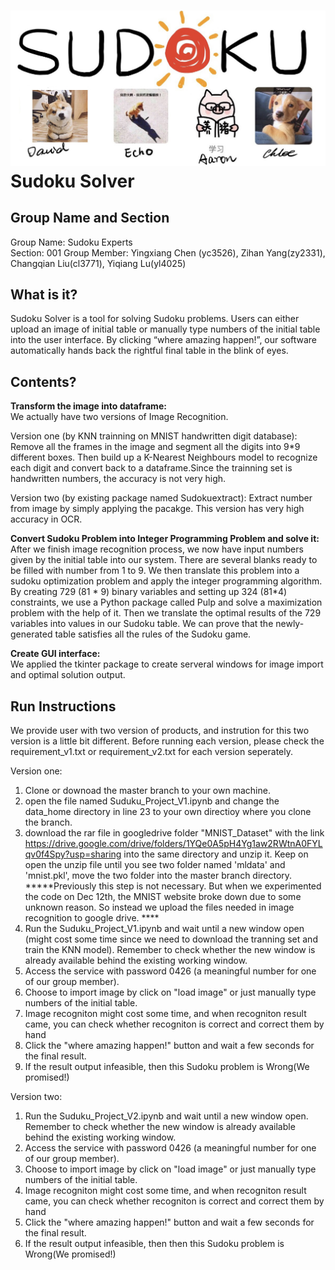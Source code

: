 ![](https://github.com/yc3526/Tools_Project/raw/master/group_icon_v2.jpg)
Sudoku Solver
=====
Group Name and Section
----
Group Name: Sudoku Experts  
Section: 001
Group Member: Yingxiang Chen (yc3526), Zihan Yang(zy2331), Changqian Liu(cl3771), Yiqiang Lu(yl4025)

What is it?
----
Sudoku Solver is a tool for solving Sudoku problems. Users can either upload an image of initial table or manually type numbers of the initial table into the user interface. By clicking “where amazing happen!”, our software automatically hands back the rightful final table in the blink of eyes.

Contents?
----
**Transform the image into dataframe:**  
We actually have two versions of Image Recognition.

Version one (by KNN trainning on MNIST handwritten digit database):
Remove all the frames in the image and segment all the digits into 9*9 different boxes. Then build up a K-Nearest Neighbours model to    recognize each digit and convert back to a dataframe.Since the trainning set is handwritten numbers, the accuracy is not very high.

Version two (by existing package named Sudokuextract):
Extract number from image by simply applying the pacakge. This version has very high accuracy in OCR.

**Convert Sudoku Problem into Integer Programming Problem and solve it:**  
After we finish image recognition process, we now have input numbers given by the initial table into our system. There are several blanks ready to be filled with number from 1 to 9. We then translate this problem into a sudoku optimization problem and apply the integer programming algorithm. By creating 729 (81 * 9) binary variables and setting up 324 (81*4) constraints, we use a Python package called Pulp and solve a maximization problem with the help of it. Then we translate the optimal results of the 729 variables into values in our Sudoku table. We can prove that the newly-generated table satisfies all the rules of the Sudoku game.

**Create GUI interface:**  
We applied the tkinter package to create serveral windows for image import and optimal solution output.

Run Instructions
-----
We provide user with two version of products, and instrution for this two version is a little bit different.
Before running each version, please check the requirement_v1.txt or requirement_v2.txt for each version seperately.

Version one:
1) Clone or downoad the master branch to your own machine.
2) open the file named Suduku_Project_V1.ipynb and change the data_home directory in line 23 to your own directioy where you clone the branch. 
3) download the rar file in googledrive folder "MNIST_Dataset" with the link https://drive.google.com/drive/folders/1YQe0A5pH4Yg1aw2RWtnA0FYLqv0f4Spy?usp=sharing into the same directory and unzip it. Keep on open the unzip file until you see two folder named 'mldata' and 'mnist.pkl', move the two folder into the master branch directory.
*****Previously this step is not necessary. But when we experimented the code on Dec 12th, the MNIST website broke down due to some unknown reason. So instead we upload the files needed in image recognition to google drive. **** 
4) Run the Suduku_Project_V1.ipynb and wait until a new window open (might cost some time since we need to download the tranning set and train the KNN model). Remember to check whether the new window is already available behind the existing working window.
5) Access the service with password 0426 (a meaningful number for one of our group member).
6) Choose to import image by click on "load image" or just manually type numbers of the initial table.
7) Image recogniton might cost some time, and when recogniton result came, you can check whether recogniton is correct and correct them by hand
8) Click the "where amazing happen!" button and wait a few seconds for the final result.
9) If the result output infeasible, then this Sudoku problem is Wrong(We promised!)

Version two:
1) Run the Suduku_Project_V2.ipynb and wait until a new window open. Remember to check whether the new window is already available behind the existing working window.
2) Access the service with password 0426 (a meaningful number for one of our group member).
3) Choose to import image by click on "load image" or just manually type numbers of the initial table.
4) Image recogniton might cost some time, and when recogniton result came, you can check whether recogniton is correct and correct them by hand
5) Click the "where amazing happen!" button and wait a few seconds for the final result.
6) If the result output infeasible, then then this Sudoku problem is Wrong(We promised!)
